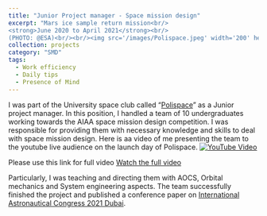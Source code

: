 ```yaml
---
title: "Junior Project manager - Space mission design"
excerpt: "Mars ice sample return mission<br/>
<strong>June 2020 to April 2021</strong><br/>
(PHOTO: @ESA)<br/><br/><img src='/images/Polispace.jpeg' width='200' height='150' alt='In-Orbit Servicing Target Inspection'>"
collection: projects
category: "SMD"
tags:
  - Work efficiency
  - Daily tips
  - Presence of Mind
---
```


I was part of the University space club called “[Polispace](https://polispace.it/)” as a Junior project manager. In this position, I handled a team of 10 undergraduates working towards the AIAA space mission design competition. I was responsible for providing them with necessary knowledge and skills to deal with space mission design. Here is aa video of me presenting the team to the youtube live audience on the launch day of Polispace.
[![YouTube Video](https://img.youtube.com/vi/NayfMR8_Zts/0.jpg)](https://www.youtube.com/watch?v=NayfMR8_Zts&start=1128&end=1408)

Please use this link for full video [Watch the full video](https://www.youtube.com/watch?v=NayfMR8_Zts&t=1417s)

Particularly, I was teaching and directing them with AOCS, Orbital mechanics and System engineering aspects. The team successfully finished the project and published a conference paper on [International Astronautical Congress 2021 Dubai](https://www.researchgate.net/publication/355856339_Phase-A_Design_of_ICE_CREAM_a_cost-effective_Mars_Sample_Return_Mission).
